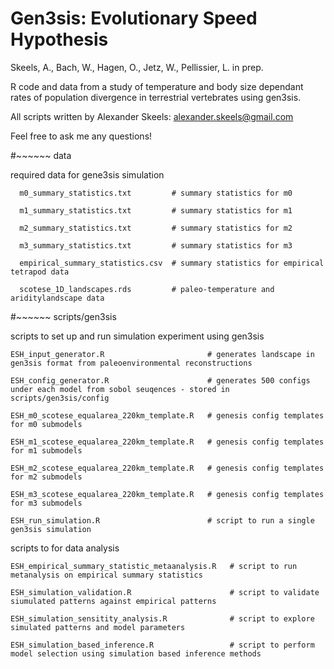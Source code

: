 # Gen3sis: Evolutionary Speed Hypothesis

Skeels, A., Bach, W., Hagen, O., Jetz, W., Pellissier, L. in prep. 

R code and data from a study of temperature and body size dependant rates of population divergence in terrestrial vertebrates using gen3sis.

All scripts written by Alexander Skeels: alexander.skeels@gmail.com

Feel free to ask me any questions!

#~~~~~~ data

required data for gene3sis simulation

      m0_summary_statistics.txt         # summary statistics for m0
  
      m1_summary_statistics.txt         # summary statistics for m1
  
      m2_summary_statistics.txt         # summary statistics for m2
  
      m3_summary_statistics.txt         # summary statistics for m3
      
      empirical_summary_statistics.csv  # summary statistics for empirical tetrapod data
  
      scotese_1D_landscapes.rds         # paleo-temperature and ariditylandscape data 
  
#~~~~~~ scripts/gen3sis

scripts to set up and run simulation experiment using gen3sis
  
    ESH_input_generator.R                       # generates landscape in gen3sis format from paleoenvironmental reconstructions
  
    ESH_config_generator.R                      # generates 500 configs under each model from sobol seuqences - stored in scripts/gen3sis/config
    
    ESH_m0_scotese_equalarea_220km_template.R   # genesis config templates for m0 submodels

    ESH_m1_scotese_equalarea_220km_template.R   # genesis config templates for m1 submodels
  
    ESH_m2_scotese_equalarea_220km_template.R   # genesis config templates for m2 submodels
  
    ESH_m3_scotese_equalarea_220km_template.R   # genesis config templates for m3 submodels
  
    ESH_run_simulation.R                        # script to run a single gen3sis simulation
    
 scripts to for data analysis
    
    ESH_empirical_summary_statistic_metaanalysis.R   # script to run metanalysis on empirical summary statistics
    
    ESH_simulation_validation.R                      # script to validate siumulated patterns against empirical patterns
    
    ESH_simulation_sensitity_analysis.R              # script to explore simulated patterns and model parameters
    
    ESH_simulation_based_inference.R                 # script to perform model selection using simulation based inference methods
    
